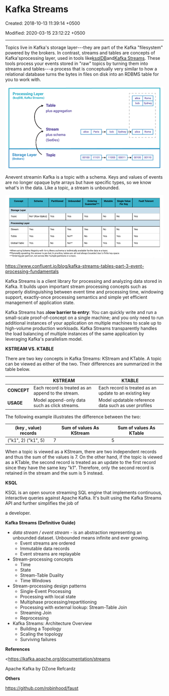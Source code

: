 # Kafka Streams

Created: 2018-10-13 11:39:14 +0500

Modified: 2020-03-15 23:12:22 +0500

---

Topics live in Kafka's storage layer---they are part of the Kafka "filesystem" powered by the brokers. In contrast, streams and tables are concepts of Kafka'sprocessing layer, used in tools like[ksqlDB](https://ksqldb.io/)and[Kafka Streams](https://docs.confluent.io/current/streams/index.html). These tools process your events stored in "raw" topics by turning them into streams and tables---a process that is conceptually very similar to how a relational database turns the bytes in files on disk into an RDBMS table for you to work with.

![Processing Layer | Storage Layer](../../media/Technologies-Kafka-Kafka-Streams-image1.png)



Anevent streamin Kafka is a topic with a schema. Keys and values of events are no longer opaque byte arrays but have specific types, so we know what's in the data. Like a topic, a stream is unbounded.



![Topics vs. Streams and Tables Chart](../../media/Technologies-Kafka-Kafka-Streams-image2.png)

<https://www.confluent.io/blog/kafka-streams-tables-part-3-event-processing-fundamentals>



Kafka Streams is a client library for processing and analyzing data stored in Kafka. It builds upon important stream processing concepts such as properly distinguishing between event time and processing time, windowing support, exactly-once processing semantics and simple yet efficient management of application state.



Kafka Streams has a**low barrier to entry**: You can quickly write and run a small-scale proof-of-concept on a single machine; and you only need to run additional instances of your application on multiple machines to scale up to high-volume production workloads. Kafka Streams transparently handles the load balancing of multiple instances of the same application by leveraging Kafka's parallelism model.



**KSTREAM VS. KTABLE**

There are two key concepts in Kafka Streams: KStream and KTable. A topic can be viewed as either of the two. Their differences are summarized in the table below.

|            | **KSTREAM**                                        | **KTABLE**                                             |
|-----------|------------------------------|-------------------------------|
| **CONCEPT** | Each record is treated as an append to the stream. | Each record is treated as an update to an existing key |
| **USAGE**   | Model append-only data such as click streams.      | Model updatable reference data such as user profiles   |



The following example illustrates the difference between the two:

| (key , value) records | Sum of values As KStream | Sum of values As KTable |
|-----------------------|--------------------------|-------------------------|
| ("k1", 2) ("k1", 5)   | 7                        | 5                       |

When a topic is viewed as a KStream, there are two independent records and thus the sum of the values is 7. On the other hand, if the topic is viewed as a KTable, the second record is treated as an update to the first record since they have the same key "k1". Therefore, only the second record is retained in the stream and the sum is 5 instead.



**KSQL**

KSQL is an open source streaming SQL engine that implements continuous, interactive queries against Apache Kafka. It's built using the Kafka Streams API and further simplifies the job of

a developer.



**Kafka Streams (Definitive Guide)**
-   *data stream / event stream -* is an abstraction representing an unbounded dataset. Unbounded means infinite and ever growing.
    -   Event streams are ordered
    -   Immutable data records
    -   Event streams are replayable
-   Stream-processing concepts
    -   Time
    -   State
    -   Stream-Table Duality
    -   Time Windows
-   Stream-processing design patterns
    -   Single-Event Processing
    -   Processing with local state
    -   Multiphase processing/repartitioning
    -   Processing with external lookup: Stream-Table Join
    -   Streaming Join
    -   Reprocessing
-   Kafka Streams: Architecture Overview
    -   Building a Topology
    -   Scaling the topology
    -   Surviving failures



**References**

<https://kafka.apache.org/documentation/streams

Apache Kafka by DZone Refcardz



**Others**

<https://github.com/robinhood/faust>



